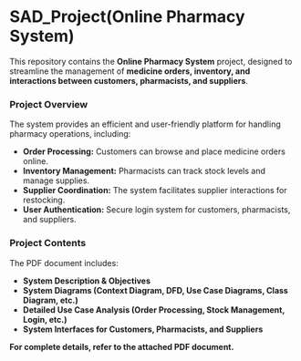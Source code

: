 # SAD_Project(Online Pharmacy System)

This repository contains the **Online Pharmacy System** project, designed to streamline the management of **medicine orders, inventory, and interactions between customers, pharmacists, and suppliers**.  

### **Project Overview**  
The system provides an efficient and user-friendly platform for handling pharmacy operations, including:  
- **Order Processing:** Customers can browse and place medicine orders online.  
- **Inventory Management:** Pharmacists can track stock levels and manage supplies.  
- **Supplier Coordination:** The system facilitates supplier interactions for restocking.  
- **User Authentication:** Secure login system for customers, pharmacists, and suppliers.  

### **Project Contents**  
The PDF document includes:  
- **System Description & Objectives**  
- **System Diagrams (Context Diagram, DFD, Use Case Diagrams, Class Diagram, etc.)**  
- **Detailed Use Case Analysis (Order Processing, Stock Management, Login, etc.)**  
- **System Interfaces for Customers, Pharmacists, and Suppliers**  

**For complete details, refer to the attached PDF document.**
